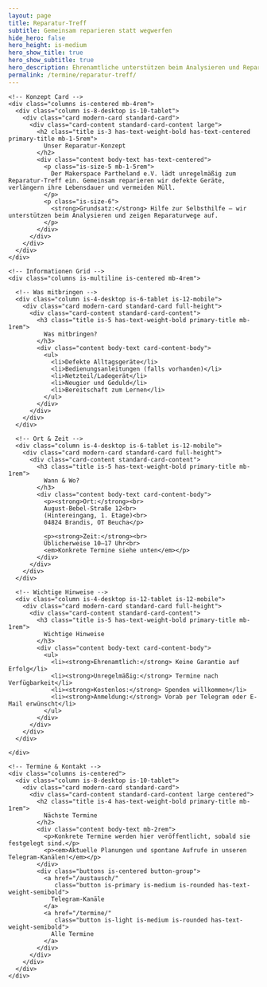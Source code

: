 ```yaml
---
layout: page
title: Reparatur‑Treff
subtitle: Gemeinsam reparieren statt wegwerfen
hide_hero: false
hero_height: is-medium
hero_show_title: true
hero_show_subtitle: true
hero_description: Ehrenamtliche unterstützen beim Analysieren und Reparieren defekter Alltagsgeräte. Nachhaltigkeit durch Hilfe zur Selbsthilfe – unregelmäßig und wie es die Zeit erlaubt.
permalink: /termine/reparatur-treff/
---
```


<section class="section main-section">
  <div class="container">
    
    <!-- Konzept Card -->
    <div class="columns is-centered mb-4rem">
      <div class="column is-8-desktop is-10-tablet">
        <div class="card modern-card standard-card">
          <div class="card-content standard-card-content large">
            <h2 class="title is-3 has-text-weight-bold has-text-centered primary-title mb-1-5rem">
              Unser Reparatur‑Konzept
            </h2>
            <div class="content body-text has-text-centered">
              <p class="is-size-5 mb-1-5rem">
                Der Makerspace Partheland e.V. lädt unregelmäßig zum Reparatur‑Treff ein. Gemeinsam reparieren wir defekte Geräte, verlängern ihre Lebensdauer und vermeiden Müll.
              </p>
              <p class="is-size-6">
                <strong>Grundsatz:</strong> Hilfe zur Selbsthilfe – wir unterstützen beim Analysieren und zeigen Reparaturwege auf.
              </p>
            </div>
          </div>
        </div>
      </div>
    </div>

    <!-- Informationen Grid -->
    <div class="columns is-multiline is-centered mb-4rem">
      
      <!-- Was mitbringen -->
      <div class="column is-4-desktop is-6-tablet is-12-mobile">
        <div class="card modern-card standard-card full-height">
          <div class="card-content standard-card-content">
            <h3 class="title is-5 has-text-weight-bold primary-title mb-1rem">
              Was mitbringen?
            </h3>
            <div class="content body-text card-content-body">
              <ul>
                <li>Defekte Alltagsgeräte</li>
                <li>Bedienungsanleitungen (falls vorhanden)</li>
                <li>Netzteil/Ladegerät</li>
                <li>Neugier und Geduld</li>
                <li>Bereitschaft zum Lernen</li>
              </ul>
            </div>
          </div>
        </div>
      </div>

      <!-- Ort & Zeit -->
      <div class="column is-4-desktop is-6-tablet is-12-mobile">
        <div class="card modern-card standard-card full-height">
          <div class="card-content standard-card-content">
            <h3 class="title is-5 has-text-weight-bold primary-title mb-1rem">
              Wann & Wo?
            </h3>
            <div class="content body-text card-content-body">
              <p><strong>Ort:</strong><br>
              August‑Bebel‑Straße 12<br>
              (Hintereingang, 1. Etage)<br>
              04824 Brandis, OT Beucha</p>
              
              <p><strong>Zeit:</strong><br>
              Üblicherweise 10–17 Uhr<br>
              <em>Konkrete Termine siehe unten</em></p>
            </div>
          </div>
        </div>
      </div>

      <!-- Wichtige Hinweise -->
      <div class="column is-4-desktop is-12-tablet is-12-mobile">
        <div class="card modern-card standard-card full-height">
          <div class="card-content standard-card-content">
            <h3 class="title is-5 has-text-weight-bold primary-title mb-1rem">
              Wichtige Hinweise
            </h3>
            <div class="content body-text card-content-body">
              <ul>
                <li><strong>Ehrenamtlich:</strong> Keine Garantie auf Erfolg</li>
                <li><strong>Unregelmäßig:</strong> Termine nach Verfügbarkeit</li>
                <li><strong>Kostenlos:</strong> Spenden willkommen</li>
                <li><strong>Anmeldung:</strong> Vorab per Telegram oder E-Mail erwünscht</li>
              </ul>
            </div>
          </div>
        </div>
      </div>

    </div>

    <!-- Termine & Kontakt -->
    <div class="columns is-centered">
      <div class="column is-8-desktop is-10-tablet">
        <div class="card modern-card standard-card">
          <div class="card-content standard-card-content large centered">
            <h2 class="title is-4 has-text-weight-bold primary-title mb-1rem">
              Nächste Termine
            </h2>
            <div class="content body-text mb-2rem">
              <p>Konkrete Termine werden hier veröffentlicht, sobald sie festgelegt sind.</p>
              <p><em>Aktuelle Planungen und spontane Aufrufe in unseren Telegram-Kanälen!</em></p>
            </div>
            <div class="buttons is-centered button-group">
              <a href="/austausch/" 
                 class="button is-primary is-medium is-rounded has-text-weight-semibold">
                Telegram-Kanäle
              </a>
              <a href="/termine/" 
                 class="button is-light is-medium is-rounded has-text-weight-semibold">
                Alle Termine
              </a>
            </div>
          </div>
        </div>
      </div>
    </div>

  </div>
</section>


